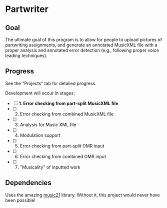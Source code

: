 

# Partwriter

## Goal

The ultimate goal of this program is to allow for people to upload pictures of partwriting assignments, and generate an annotated MusicXML file with a proper analysis and annotated error detection (e.g., following proper voice leading techniques).

## Progress

See the "Projects" tab for detailed progress.

Development will occur in stages:
- [ ] **1. Error checking from part-split MusicXML file**
- [ ] 2. Error checking from combined MusicXML file
- [ ] 3. Analysis for Music XML file
- [ ] 4. Modulation support
- [ ] 5. Error checking from part-split OMR input
- [ ] 6. Error checking from combined OMR input
- [ ] 7. "Musicality" of inputted work

## Dependencies

Uses the amazing [music21](http://web.mit.edu/music21/) library. Without it, this project would never have been possible!
